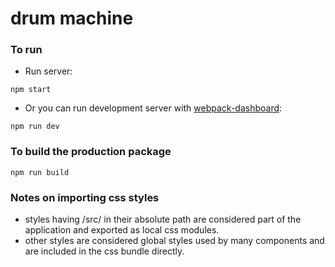 # drum machine

### To run

* Run server:

```
npm start
```

* Or you can run development server with [webpack-dashboard](https://github.com/FormidableLabs/webpack-dashboard):

```
npm run dev
```

### To build the production package

```
npm run build
```


### Notes on importing css styles
* styles having /src/ in their absolute path are considered part of the application and exported as local css modules.
* other styles are considered global styles used by many components and are included in the css bundle directly.

